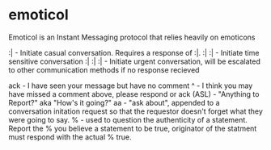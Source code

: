 # emoticol
Emoticol is an Instant Messaging protocol that relies heavily on emoticons

:|  -  Initiate casual conversation.  Requires a response of :|.
:| :| - Initiate time sensitive conversation
:| :| :| - Initiate urgent conversation, will be escalated to other communication methods if no response recieved

ack - I have seen your message but have no comment
^ - I think you may have missed a comment above, please respond or ack
(ASL) - "Anything to Report?"  aka "How's it going?"
aa - "ask about", appended to a conversation initation request so that the requestor doesn't forget what they were going to say.
% - used to question the authenticity of a statement.  Report the % you believe a statement to be true, originator of the statment must respond with the actual % true.
